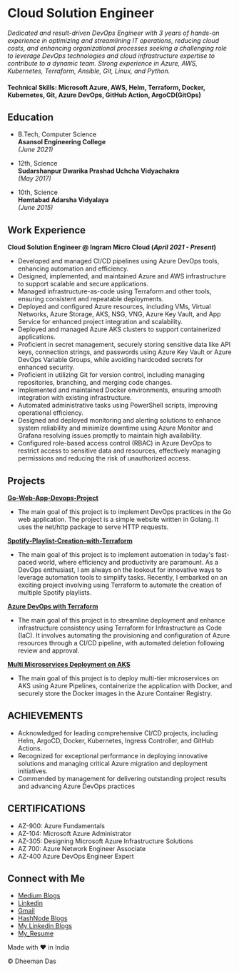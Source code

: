 # Cloud Solution Engineer

*Dedicated and result-driven DevOps Engineer with 3 years of hands-on experience in optimizing and streamlining IT operations, reducing cloud costs, and enhancing organizational processes seeking a challenging role to leverage DevOps technologies and cloud infrastructure expertise to contribute to a dynamic team. Strong experience in Azure, AWS, Kubernetes, Terraform, Ansible, Git, Linux, and Python.*

#### Technical Skills: Microsoft Azure, AWS, Helm, Terraform, Docker, Kubernetes, Git, Azure DevOps, GitHub Action, ArgoCD(GitOps)

## Education

- B.Tech, Computer Science  
  **Asansol Engineering College**  
  _(June 2021)_

- 12th, Science  
  **Sudarshanpur Dwarika Prashad Uchcha Vidyachakra**  
  _(May 2017)_

- 10th, Science  
  **Hemtabad Adarsha Vidyalaya**  
  _(June 2015)_

## Work Experience
**Cloud Solution Engineer @ Ingram Micro Cloud (_April 2021 - Present_)** <be>
-	Developed and managed CI/CD pipelines using Azure DevOps tools, enhancing automation and efficiency.
-	Designed, implemented, and maintained Azure and AWS infrastructure to support scalable and secure applications.
-	Managed infrastructure-as-code using Terraform and other tools, ensuring consistent and repeatable deployments.
-	Deployed and configured Azure resources, including VMs, Virtual Networks, Azure Storage, AKS, NSG, VNG, Azure Key Vault, and App Service for enhanced 
  project integration and scalability.
- Deployed and managed Azure AKS clusters to support containerized applications.
-	Proficient in secret management, securely storing sensitive data like API keys, connection strings, and passwords using Azure Key Vault or Azure DevOps 
  Variable Groups, while avoiding hardcoded secrets for enhanced security.
-	Proficient in utilizing Git for version control, including managing repositories, branching, and merging code changes.
-	Implemented and maintained Docker environments, ensuring smooth integration with existing infrastructure.
-	Automated administrative tasks using PowerShell scripts, improving operational efficiency.
-	Designed and deployed monitoring and alerting solutions to enhance system reliability and minimize downtime using Azure Monitor and Grafana resolving 
  issues promptly to maintain high availability.
- Configured role-based access control (RBAC) in Azure DevOps to restrict access to sensitive data and resources, effectively managing permissions and 
  reducing the risk of unauthorized access.


## Projects
**[Go-Web-App-Devops-Project](https://github.com/Reliable-Royalty-29/go-web-app-devops.git)**
- The main goal of this project is to implement DevOps practices in the Go web application. The project is a simple website written in Golang. It uses the 
  net/http package to serve HTTP requests.

**[Spotify-Playlist-Creation-with-Terraform](https://github.com/Reliable-Royalty-29/Spotify-Playlist-Creation-with-Terraform.git)**
- The main goal of this project is to implement automation in today's fast-paced world, where efficiency and productivity are paramount. As a DevOps 
  enthusiast, I am always on the lookout for innovative ways to leverage automation tools to simplify tasks. Recently, I embarked on an exciting project 
  involving using Terraform to automate the creation of multiple Spotify playlists.

**[Azure DevOps with Terraform](https://github.com/Reliable-Royalty-29/Terraform-Project.git)**
- The main goal of this project is to streamline deployment and enhance infrastructure consistency using Terraform for Infrastructure as Code (IaC). It 
  involves automating the provisioning and configuration of Azure resources through a CI/CD pipeline, with automated deletion following review and approval.

**[Multi Microservices Deployment on AKS](https://github.com/Reliable-Royalty-29/Multi-Microservice-Deployment-on-AKS.git)**
- The main goal of this project is to deploy multi-tier microservices on AKS using Azure Pipelines, containerize the application with Docker, and securely 
  store the Docker images in the Azure Container Registry.

## ACHIEVEMENTS
- Acknowledged for leading comprehensive CI/CD projects, including Helm, ArgoCD, Docker, Kubernetes, Ingress Controller, and GitHub Actions.
- Recognized for exceptional performance in deploying innovative solutions and managing critical Azure migration and deployment initiatives.
- Commended by management for delivering outstanding project results and advancing Azure DevOps practices

## CERTIFICATIONS
-	AZ-900: Azure Fundamentals
-	AZ-104: Microsoft Azure Administrator
-	AZ-305: Designing Microsoft Azure Infrastructure Solutions
- AZ 700: Azure Network Engineer Associate
-	AZ-400 Azure DevOps Engineer Expert


## Connect with Me
- [Medium Blogs](https://medium.com/@dheemandas1997)
- [Linkedin](https://www.linkedin.com/in/dheeman-das/)
- [Gmail](mailto:dheeman2912@gmail.com)
- [HashNode Blogs](https://hashnode.com/@Dheeman29)
- [My Linkedin Blogs](https://www.linkedin.com/posts/dheeman-das_devops-golang-aws-activity-7226115678406070272-EP4T?utm_source=share&utm_medium=member_desktop)
- [My_Resume](https://github.com/Reliable-Royalty-29/portfolio/blob/main/Dheeman_Resume.pdf)

Made with ❤️ in India







&copy; Dheeman Das
